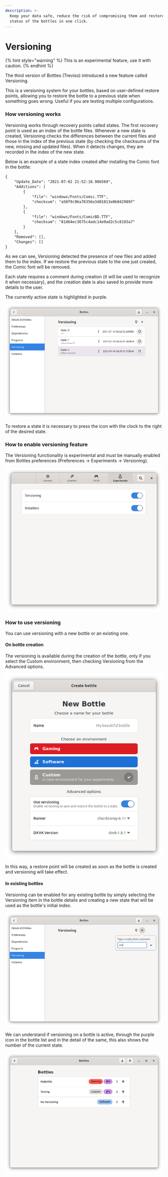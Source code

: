 ```yaml
---
description: >-
  Keep your data safe, reduce the risk of compromising them and restore the
  status of the bottles in one click.
---
```


# Versioning

{% hint style="warning" %}
This is an experimental feature, use it with caution.
{% endhint %}

The third version of Bottles \(Treviso\) introduced a new feature called Versioning. 

This is a versioning system for your bottles, based on user-defined restore points, allowing you to restore the bottle to a previous state when something goes wrong. Useful if you are testing multiple configurations. 

### How versioning works

Versioning works through recovery points called states. The first recovery point is used as an index of the bottle files. Whenever a new state is created, Versioning checks the differences between the current files and those in the index of the previous state \(by checking the checksums of the new, missing and updated files\). When it detects changes, they are recorded in the index of the new state.

Below is an example of a state index created after installing the Comic font in the bottle:

```text
{
    "Update_Date": "2021-07-02 21:52:18.906569",
    "Additions": [
        {
            "file": "windows/Fonts/Comic.TTF",
            "checksum": "a50f9c96a76356e3d01013e0b042989f"
        },
        {
            "file": "windows/Fonts/ComicBD.TTF",
            "checksum": "81d64ec3675c4adc14e9ad2c5c8103a7"
        }
    ],
    "Removed": [],
    "Changes": []
}
```

As we can see, Versioning detected the presence of new files and added them to the index. If we restore the previous state to the one just created, the Comic font will be removed.

Each state requires a comment during creation \(it will be used to recognize it when necessary\), and the creation date is also saved to provide more details to the user.

The currently active state is highlighted in purple.

![Versioning - Active state](../.gitbook/assets/image%20%2821%29.png)

To restore a state it is necessary to press the icon with the clock to the right of the desired state.

### How to enable versioning feature

The Versioning functionality is experimental and must be manually enabled from Bottles preferences \(Preferences -&gt; Experiments -&gt; Versioning\).

![Experiments](../.gitbook/assets/image%20%2820%29.png)

### How to use versioning

You can use versioning with a new bottle or an existing one.

#### On bottle creation

The versioning is available during the creation of the bottle, only if you select the Custom environment, then checking Versioning from the Advanced options.

![Versioning on Custom environment](../.gitbook/assets/image.png)

In this way, a restore point will be created as soon as the bottle is created and versioning will take effect.

#### In existing bottles

Versioning can be enabled for any existing bottle by simply selecting the Versioning item in the bottle details and creating a new state that will be used as the bottle's initial index.

![Versioning - First state](../.gitbook/assets/image%20%2819%29.png)

We can understand if versioning on a bottle is active, through the purple icon in the bottle list and in the detail of the same, this also shows the number of the current state.

![](../.gitbook/assets/image%20%281%29.png)



